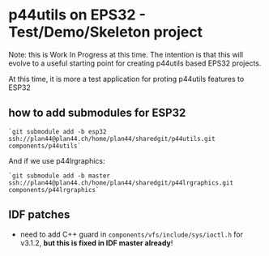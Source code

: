 # p44utils on EPS32 - Test/Demo/Skeleton project

Note: this is Work In Progress at this time. The intention is that this will evolve to a useful starting point for
creating p44utils based EPS32 projects.

At this time, it is more a test application for proting p44utils features to ESP32

## how to add submodules for ESP32

    `git submodule add -b esp32 ssh://plan44@plan44.ch/home/plan44/sharedgit/p44utils.git components/p44utils`

And if we use p44lrgraphics:

    `git submodule add -b master ssh://plan44@plan44.ch/home/plan44/sharedgit/p44lrgraphics.git components/p44lrgraphics`




## IDF patches

- need to add C++ guard in `components/vfs/include/sys/ioctl.h` for v3.1.2, **but this is fixed in IDF master already**!
